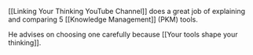 [[Linking Your Thinking YouTube Channel]] does a great job of explaining and comparing 5 [[Knowledge Management]] (PKM) tools.

He advises on choosing one carefully because [[Your tools shape your thinking]].